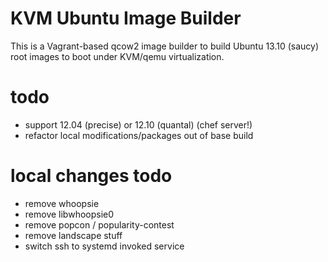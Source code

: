 # KVM Ubuntu Image Builder

This is a Vagrant-based qcow2 image builder
to build Ubuntu 13.10 (saucy) root images to boot under
KVM/qemu virtualization.

# todo

* support 12.04 (precise) or 12.10 (quantal) (chef server!)
* refactor local modifications/packages out of base build

# local changes todo

* remove whoopsie
* remove libwhoopsie0
* remove popcon / popularity-contest
* remove landscape stuff
* switch ssh to systemd invoked service
